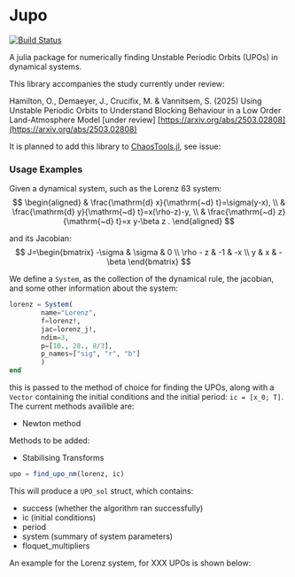 # Jupo

[![Build Status](https://github.com/ushham/Jupo.jl/actions/workflows/CI.yml/badge.svg?branch=main)](https://github.com/ushham/Jupo.jl/actions/workflows/CI.yml?query=branch%3Amain)

A julia package for numerically finding Unstable Periodic Orbits (UPOs) in dynamical systems.

This library accompanies the study currently under review:

Hamilton, O., Demaeyer, J., Crucifix, M. & Vannitsem, S. (2025) Using Unstable Periodic Orbits to Understand Blocking Behaviour in a Low Order Land-Atmosphere Model [under review] [https://arxiv.org/abs/2503.02808](https://arxiv.org/abs/2503.02808)

It is planned to add this library to [ChaosTools.jl](https://github.com/JuliaDynamics/ChaosTools.jl), see issue: 

### Usage Examples
Given a dynamical system, such as the Lorenz 63 system:
$$
\begin{aligned}
& \frac{\mathrm{d} x}{\mathrm{~d} t}=\sigma(y-x), \\
& \frac{\mathrm{d} y}{\mathrm{~d} t}=x(\rho-z)-y, \\
& \frac{\mathrm{~d} z}{\mathrm{~d} t}=x y-\beta z .
\end{aligned}
$$ 

and its Jacobian:
$$
J=\begin{bmatrix}
-\sigma & \sigma & 0 \\
\rho - z & -1 & -x \\
y & x & -\beta
\end{bmatrix}
$$

We define a `System`, as the collection of the dynamical rule, the jacobian, and some other information about the system:
```julia
lorenz = System(
        name="Lorenz", 
        f=lorenz!, 
        jac=lorenz_j!, 
        ndim=3, 
        p=[10., 28., 8/3],
        p_names=["sig", "r", "b"]
        )
end
```

this is passed to the method of choice for finding the UPOs, along with a `Vector` containing the initial conditions and the initial period: `ic = [x_0; T]`. The current methods availible are:
- Newton method

Methods to be added:
- Stabilising Transforms

```julia
upo = find_upo_nm(lorenz, ic)
```

This will produce a `UPO_sol` struct, which contains:
- success (whether the algorithm ran successfully)
- ic (initial conditions)
- period
- system (summary of system parameters)
- floquet_multipliers

An example for the Lorenz system, for XXX UPOs is shown below: